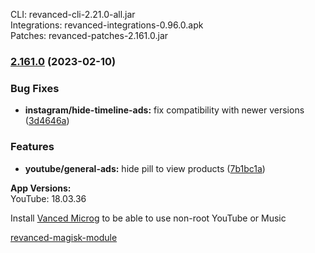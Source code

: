 CLI: revanced-cli-2.21.0-all.jar  
Integrations: revanced-integrations-0.96.0.apk  
Patches: revanced-patches-2.161.0.jar  

### [2.161.0](https://github.com/revanced/revanced-patches/compare/v2.160.0...v2.161.0) (2023-02-10)
### Bug Fixes
* **instagram/hide-timeline-ads:** fix compatibility with newer versions ([3d4646a](https://github.com/revanced/revanced-patches/commit/3d4646ae7efe13f9f7e47cf5ba7613aac4d04d66))
### Features
* **youtube/general-ads:** hide pill to view products ([7b1bc1a](https://github.com/revanced/revanced-patches/commit/7b1bc1ad50f2b38277b0c19aad735ea65f8333d3))

  
**App Versions:**  
YouTube: 18.03.36  

Install [Vanced Microg](https://github.com/TeamVanced/VancedMicroG/releases) to be able to use non-root YouTube or Music  

[revanced-magisk-module](https://github.com/j-hc/revanced-magisk-module)  
